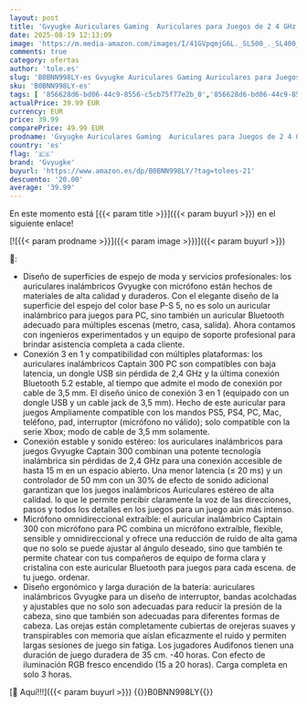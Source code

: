 ```yaml
---
layout: post
title: 'Gvyugke Auriculares Gaming  Auriculares para Juegos de 2 4 GHz para PS5  PC  Auriculares Inalambricos Bluetooth 5.2  Cascos Auriculares con micrófono cancelación  3 5 mm Auriculares con Cable  Blanco'
date: 2025-08-19 12:13:09
image: 'https://m.media-amazon.com/images/I/41GVpqmjG6L._SL500_._SL400_.jpg'
comments: true
category: ofertas
author: 'tole.es'
slug: 'B0BNN998LY-es Gvyugke Auriculares Gaming Auriculares para Juegos de 2 4...'
sku: 'B0BNN998LY-es'
tags: [ '856628d6-bd06-44c9-8556-c5cb75f77e2b_0','856628d6-bd06-44c9-8556-c5cb75f77e2b_3701','Accesorios','Accesorios para Nintendo 64','Accesorios para PlayStation 5','Arborist Merchandising Root','Auriculares para PlayStation 5','Hardware y juegos para PlayStation 5','Nintendo 64: Juegos, consolas y accesorios','Self Service','Sistemas heredados','Sistemas heredados de Nintendo','Special Features Stores','Videojuegos','gvyugke','ps5','🇪🇸', ]
actualPrice: 39.99 EUR
currency: EUR
price: 39.99
comparePrice: 49.99 EUR
prodname: 'Gvyugke Auriculares Gaming  Auriculares para Juegos de 2 4 GHz para PS5  PC  Auriculares Inalambricos Bluetooth 5.2  Cascos Auriculares con micrófono cancelación  3 5 mm Auriculares con Cable  Blanco'
country: 'es'
flag: '🇪🇸'
brand: 'Gvyugke'
buyurl: 'https://www.amazon.es/dp/B0BNN998LY/?tag=tolees-21'
descuento: '20.00'
average: '39.99'
---
```


En este momento está [{{< param title >}}]({{< param buyurl >}}) en el siguiente enlace!

[![{{< param prodname >}}]({{< param image >}})]({{< param buyurl >}})

🔎:

- Diseño de superficies de espejo de moda y servicios profesionales: los auriculares inalámbricos Gvyugke con micrófono están hechos de materiales de alta calidad y duraderos. Con el elegante diseño de la superficie del espejo del color base P-S 5, no es solo un auricular inalámbrico para juegos para PC, sino también un auricular Bluetooth adecuado para múltiples escenas (metro, casa, salida). Ahora contamos con ingenieros experimentados y un equipo de soporte profesional para brindar asistencia completa a cada cliente.
- Conexión 3 en 1 y compatibilidad con múltiples plataformas: los auriculares inalámbricos Captain 300 PC son compatibles con baja latencia, un dongle USB sin pérdida de 2,4 GHz y la última conexión Bluetooth 5.2 estable, al tiempo que admite el modo de conexión por cable de 3,5 mm. El diseño único de conexión 3 en 1 (equipado con un dongle USB y un cable jack de 3,5 mm). Hecho de este auricular para juegos Ampliamente compatible con los mandos PS5, PS4, PC, Mac, teléfono, pad, interruptor (micrófono no válido); solo compatible con la serie Xbox; modo de cable de 3,5 mm solamente.
- Conexión estable y sonido estéreo: los auriculares inalámbricos para juegos Gvyugke Captain 300 combinan una potente tecnología inalámbrica sin pérdidas de 2,4 GHz para una conexión accesible de hasta 15 m en un espacio abierto. Una menor latencia (≤ 20 ms) y un controlador de 50 mm con un 30% de efecto de sonido adicional garantizan que los juegos inalámbricos Auriculares estéreo de alta calidad. lo que le permite percibir claramente la voz de las direcciones, pasos y todos los detalles en los juegos para un juego aún más intenso.
- Micrófono omnidireccional extraíble: el auricular inalámbrico Captain 300 con micrófono para PC combina un micrófono extraíble, flexible, sensible y omnidireccional y ofrece una reducción de ruido de alta gama que no solo se puede ajustar al ángulo deseado, sino que también te permite chatear con tus compañeros de equipo de forma clara y cristalina con este auricular Bluetooth para juegos para cada escena. de tu juego. ordenar.
- Diseño ergonómico y larga duración de la batería: auriculares inalámbricos Gvyugke para un diseño de interruptor, bandas acolchadas y ajustables que no solo son adecuadas para reducir la presión de la cabeza, sino que también son adecuadas para diferentes formas de cabeza. Las orejas están completamente cubiertas de orejeras suaves y transpirables con memoria que aíslan eficazmente el ruido y permiten largas sesiones de juego sin fatiga. Los jugadores Audifonos tienen una duración de juego duradera de 35 cm. -40 horas. Con efecto de iluminación RGB fresco encendido (15 a 20 horas). Carga completa en solo 3 horas.

[🛒 Aquí!!!]({{< param buyurl >}})
{{<world>}}B0BNN998LY{{</world>}}
